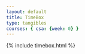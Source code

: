 ```yaml
---
layout: default
title: TimeBox
type: tangibles
courses: { csa: {week: 0} }
---
```



{% include timebox.html %}